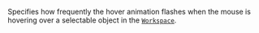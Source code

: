 Specifies how frequently the hover animation flashes when the mouse is
hovering over a selectable object in the [`Workspace`](https://create.roblox.com/docs/reference/engine/classes/Workspace).